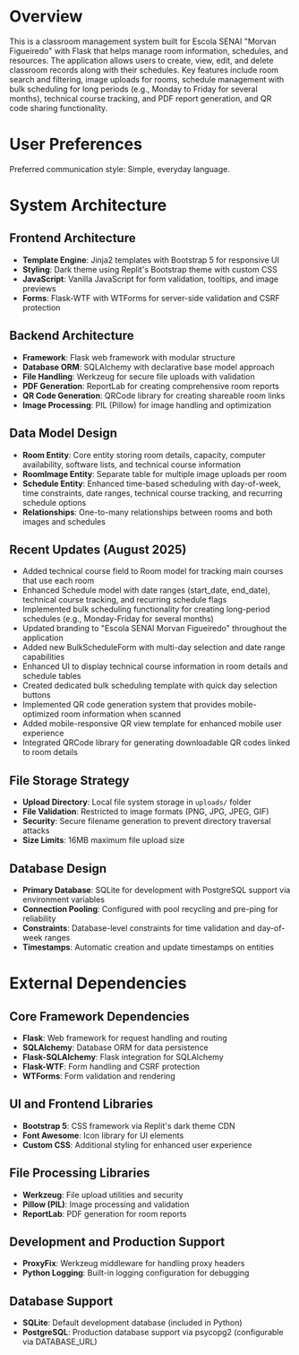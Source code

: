 # Overview

This is a classroom management system built for Escola SENAI "Morvan Figueiredo" with Flask that helps manage room information, schedules, and resources. The application allows users to create, view, edit, and delete classroom records along with their schedules. Key features include room search and filtering, image uploads for rooms, schedule management with bulk scheduling for long periods (e.g., Monday to Friday for several months), technical course tracking, and PDF report generation, and QR code sharing functionality.

# User Preferences

Preferred communication style: Simple, everyday language.

# System Architecture

## Frontend Architecture
- **Template Engine**: Jinja2 templates with Bootstrap 5 for responsive UI
- **Styling**: Dark theme using Replit's Bootstrap theme with custom CSS
- **JavaScript**: Vanilla JavaScript for form validation, tooltips, and image previews
- **Forms**: Flask-WTF with WTForms for server-side validation and CSRF protection

## Backend Architecture
- **Framework**: Flask web framework with modular structure
- **Database ORM**: SQLAlchemy with declarative base model approach
- **File Handling**: Werkzeug for secure file uploads with validation
- **PDF Generation**: ReportLab for creating comprehensive room reports
- **QR Code Generation**: QRCode library for creating shareable room links
- **Image Processing**: PIL (Pillow) for image handling and optimization

## Data Model Design
- **Room Entity**: Core entity storing room details, capacity, computer availability, software lists, and technical course information
- **RoomImage Entity**: Separate table for multiple image uploads per room
- **Schedule Entity**: Enhanced time-based scheduling with day-of-week, time constraints, date ranges, technical course tracking, and recurring schedule options
- **Relationships**: One-to-many relationships between rooms and both images and schedules

## Recent Updates (August 2025)
- Added technical course field to Room model for tracking main courses that use each room
- Enhanced Schedule model with date ranges (start_date, end_date), technical course tracking, and recurring schedule flags
- Implemented bulk scheduling functionality for creating long-period schedules (e.g., Monday-Friday for several months)
- Updated branding to "Escola SENAI Morvan Figueiredo" throughout the application
- Added new BulkScheduleForm with multi-day selection and date range capabilities
- Enhanced UI to display technical course information in room details and schedule tables
- Created dedicated bulk scheduling template with quick day selection buttons
- Implemented QR code generation system that provides mobile-optimized room information when scanned
- Added mobile-responsive QR view template for enhanced mobile user experience
- Integrated QRCode library for generating downloadable QR codes linked to room details

## File Storage Strategy
- **Upload Directory**: Local file system storage in `uploads/` folder
- **File Validation**: Restricted to image formats (PNG, JPG, JPEG, GIF)
- **Security**: Secure filename generation to prevent directory traversal attacks
- **Size Limits**: 16MB maximum file upload size

## Database Design
- **Primary Database**: SQLite for development with PostgreSQL support via environment variables
- **Connection Pooling**: Configured with pool recycling and pre-ping for reliability
- **Constraints**: Database-level constraints for time validation and day-of-week ranges
- **Timestamps**: Automatic creation and update timestamps on entities

# External Dependencies

## Core Framework Dependencies
- **Flask**: Web framework for request handling and routing
- **SQLAlchemy**: Database ORM for data persistence
- **Flask-SQLAlchemy**: Flask integration for SQLAlchemy
- **Flask-WTF**: Form handling and CSRF protection
- **WTForms**: Form validation and rendering

## UI and Frontend Libraries
- **Bootstrap 5**: CSS framework via Replit's dark theme CDN
- **Font Awesome**: Icon library for UI elements
- **Custom CSS**: Additional styling for enhanced user experience

## File Processing Libraries
- **Werkzeug**: File upload utilities and security
- **Pillow (PIL)**: Image processing and validation
- **ReportLab**: PDF generation for room reports

## Development and Production Support
- **ProxyFix**: Werkzeug middleware for handling proxy headers
- **Python Logging**: Built-in logging configuration for debugging

## Database Support
- **SQLite**: Default development database (included in Python)
- **PostgreSQL**: Production database support via psycopg2 (configurable via DATABASE_URL)
